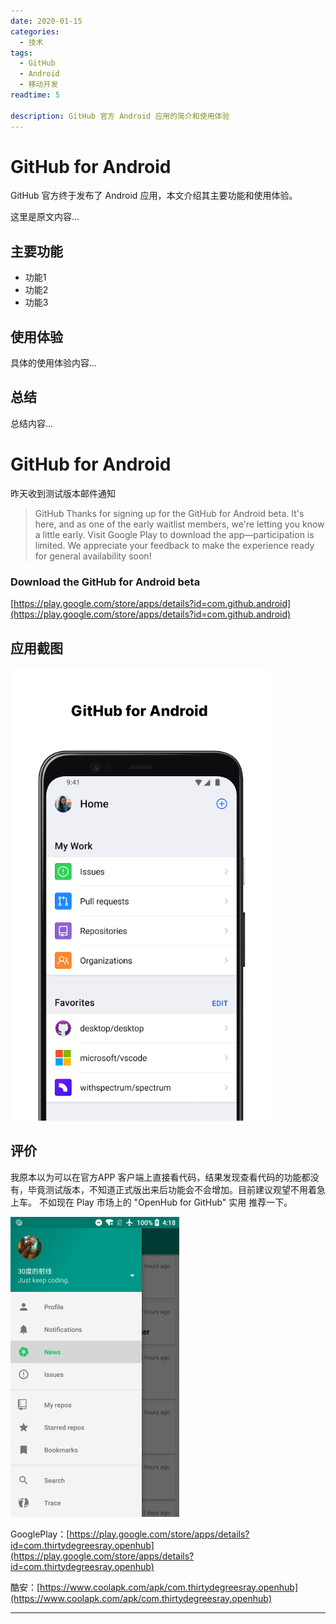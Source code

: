 ```yaml
---
date: 2020-01-15
categories:
  - 技术
tags:
  - GitHub
  - Android
  - 移动开发
readtime: 5

description: GitHub 官方 Android 应用的简介和使用体验
---
```


# GitHub for Android

GitHub 官方终于发布了 Android 应用，本文介绍其主要功能和使用体验。

<!-- more -->

这里是原文内容...

## 主要功能

- 功能1
- 功能2
- 功能3

## 使用体验

具体的使用体验内容...

## 总结

总结内容...

# GitHub for Android 
<meta name="keywords" content="Download,GitHub,Android"/>

昨天收到测试版本邮件通知

> GitHub
Thanks for signing up for the GitHub for Android beta. It's here, and as one of the early waitlist members, we're letting you know a little early.
Visit Google Play to download the app—participation is limited. We appreciate your feedback to make the experience ready for general availability soon!

### Download the GitHub for Android beta
[https://play.google.com/store/apps/details?id=com.github.android](https://play.google.com/store/apps/details?id=com.github.android)


## 应用截图
![](../../imgs/post/2020/2020-01-15_210902.png)

## 评价
我原本以为可以在官方APP 客户端上直接看代码，结果发现查看代码的功能都没有，毕竟测试版本，不知道正式版出来后功能会不会增加。目前建议观望不用着急上车。
不如现在 Play 市场上的 "OpenHub for GitHub" 实用 推荐一下。

![](../../imgs/post/2020/drawer-160180-o_1c5q8r8so109j8lia00keb1cqks-uid-1140240@1080x1920.png.t.jpg)


GooglePlay：[https://play.google.com/store/apps/details?id=com.thirtydegreesray.openhub](https://play.google.com/store/apps/details?id=com.thirtydegreesray.openhub)

酷安：[https://www.coolapk.com/apk/com.thirtydegreesray.openhub](https://www.coolapk.com/apk/com.thirtydegreesray.openhub)

<hr>

<script src="https://utteranc.es/client.js"
        repo="it-andy-hou/it-andy-hou.github.io"
        issue-term="pathname"
        theme="github-light"
        crossorigin="anonymous"
        async>
</script>